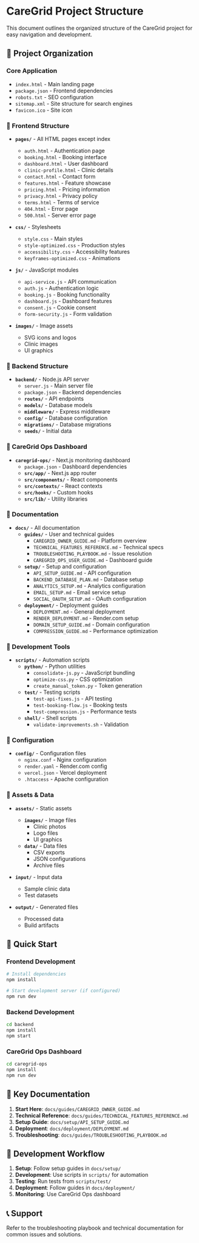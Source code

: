 # CareGrid Project Structure

This document outlines the organized structure of the CareGrid project for easy navigation and development.

## 📁 Project Organization

### Core Application
- `index.html` - Main landing page
- `package.json` - Frontend dependencies
- `robots.txt` - SEO configuration
- `sitemap.xml` - Site structure for search engines
- `favicon.ico` - Site icon

### 📂 Frontend Structure
- **`pages/`** - All HTML pages except index
  - `auth.html` - Authentication page
  - `booking.html` - Booking interface
  - `dashboard.html` - User dashboard
  - `clinic-profile.html` - Clinic details
  - `contact.html` - Contact form
  - `features.html` - Feature showcase
  - `pricing.html` - Pricing information
  - `privacy.html` - Privacy policy
  - `terms.html` - Terms of service
  - `404.html` - Error page
  - `500.html` - Server error page

- **`css/`** - Stylesheets
  - `style.css` - Main styles
  - `style-optimized.css` - Production styles
  - `accessibility.css` - Accessibility features
  - `keyframes-optimized.css` - Animations

- **`js/`** - JavaScript modules
  - `api-service.js` - API communication
  - `auth.js` - Authentication logic
  - `booking.js` - Booking functionality
  - `dashboard.js` - Dashboard features
  - `consent.js` - Cookie consent
  - `form-security.js` - Form validation

- **`images/`** - Image assets
  - SVG icons and logos
  - Clinic images
  - UI graphics

### 📂 Backend Structure
- **`backend/`** - Node.js API server
  - `server.js` - Main server file
  - `package.json` - Backend dependencies
  - **`routes/`** - API endpoints
  - **`models/`** - Database models
  - **`middleware/`** - Express middleware
  - **`config/`** - Database configuration
  - **`migrations/`** - Database migrations
  - **`seeds/`** - Initial data

### 📂 CareGrid Ops Dashboard
- **`caregrid-ops/`** - Next.js monitoring dashboard
  - `package.json` - Dashboard dependencies
  - **`src/app/`** - Next.js app router
  - **`src/components/`** - React components
  - **`src/contexts/`** - React contexts
  - **`src/hooks/`** - Custom hooks
  - **`src/lib/`** - Utility libraries

### 📂 Documentation
- **`docs/`** - All documentation
  - **`guides/`** - User and technical guides
    - `CAREGRID_OWNER_GUIDE.md` - Platform overview
    - `TECHNICAL_FEATURES_REFERENCE.md` - Technical specs
    - `TROUBLESHOOTING_PLAYBOOK.md` - Issue resolution
    - `CAREGRID_OPS_USER_GUIDE.md` - Dashboard guide
  - **`setup/`** - Setup and configuration
    - `API_SETUP_GUIDE.md` - API configuration
    - `BACKEND_DATABASE_PLAN.md` - Database setup
    - `ANALYTICS_SETUP.md` - Analytics configuration
    - `EMAIL_SETUP.md` - Email service setup
    - `SOCIAL_OAUTH_SETUP.md` - OAuth configuration
  - **`deployment/`** - Deployment guides
    - `DEPLOYMENT.md` - General deployment
    - `RENDER_DEPLOYMENT.md` - Render.com setup
    - `DOMAIN_SETUP_GUIDE.md` - Domain configuration
    - `COMPRESSION_GUIDE.md` - Performance optimization

### 📂 Development Tools
- **`scripts/`** - Automation scripts
  - **`python/`** - Python utilities
    - `consolidate-js.py` - JavaScript bundling
    - `optimize-css.py` - CSS optimization
    - `create_manual_token.py` - Token generation
  - **`test/`** - Testing scripts
    - `test-api-fixes.js` - API testing
    - `test-booking-flow.js` - Booking tests
    - `test-compression.js` - Performance tests
  - **`shell/`** - Shell scripts
    - `validate-improvements.sh` - Validation

### 📂 Configuration
- **`config/`** - Configuration files
  - `nginx.conf` - Nginx configuration
  - `render.yaml` - Render.com config
  - `vercel.json` - Vercel deployment
  - `.htaccess` - Apache configuration

### 📂 Assets & Data
- **`assets/`** - Static assets
  - **`images/`** - Image files
    - Clinic photos
    - Logo files
    - UI graphics
  - **`data/`** - Data files
    - CSV exports
    - JSON configurations
    - Archive files

- **`input/`** - Input data
  - Sample clinic data
  - Test datasets

- **`output/`** - Generated files
  - Processed data
  - Build artifacts

## 🚀 Quick Start

### Frontend Development
```bash
# Install dependencies
npm install

# Start development server (if configured)
npm run dev
```

### Backend Development
```bash
cd backend
npm install
npm start
```

### CareGrid Ops Dashboard
```bash
cd caregrid-ops
npm install
npm run dev
```

## 📖 Key Documentation

1. **Start Here**: `docs/guides/CAREGRID_OWNER_GUIDE.md`
2. **Technical Reference**: `docs/guides/TECHNICAL_FEATURES_REFERENCE.md`
3. **Setup Guide**: `docs/setup/API_SETUP_GUIDE.md`
4. **Deployment**: `docs/deployment/DEPLOYMENT.md`
5. **Troubleshooting**: `docs/guides/TROUBLESHOOTING_PLAYBOOK.md`

## 🔧 Development Workflow

1. **Setup**: Follow setup guides in `docs/setup/`
2. **Development**: Use scripts in `scripts/` for automation
3. **Testing**: Run tests from `scripts/test/`
4. **Deployment**: Follow guides in `docs/deployment/`
5. **Monitoring**: Use CareGrid Ops dashboard

## 📞 Support

Refer to the troubleshooting playbook and technical documentation for common issues and solutions.
